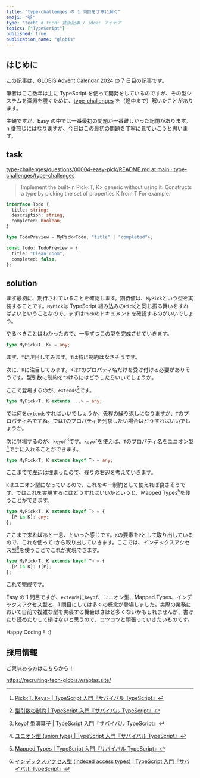 ```yaml
---
title: "type-challenges の 1 問目を丁寧に解く"
emoji: "😸"
type: "tech" # tech: 技術記事 / idea: アイデア
topics: ["TypeScript"]
published: true
publication_name: "globis"
---
```


## はじめに

この記事は、[GLOBIS Advent Calendar 2024](https://qiita.com/advent-calendar/2024/globis) の 7 日目の記事です。

筆者はここ数年は主に TypeScript を使って開発をしているのですが、その型システムを深淵を覗くために、[type-challenges](https://github.com/type-challenges/type-challenges) を（途中まで）解いたことがあります。

主観ですが、Easy の中では一番最初の問題が一番難しかった記憶があります。n 番煎じにはなりますが、今日はこの最初の問題を丁寧に見ていこうと思います。

## task

[type\-challenges/questions/00004\-easy\-pick/README\.md at main · type\-challenges/type\-challenges](https://github.com/type-challenges/type-challenges/blob/main/questions/00004-easy-pick/README.md)

> Implement the built-in Pick<T, K> generic without using it.
> Constructs a type by picking the set of properties K from T
> For example:

```typescript
interface Todo {
  title: string;
  description: string;
  completed: boolean;
}

type TodoPreview = MyPick<Todo, "title" | "completed">;

const todo: TodoPreview = {
  title: "Clean room",
  completed: false,
};
```

## solution

まず最初に、期待されていることを確認します。期待値は、`MyPick`という型を実装することです。`MyPick`は TypeScript 組み込みの`Pick`[^pick]と同じ振る舞いをすればよいということなので、まずは`Pick`のドキュメントを確認するのがいいでしょう。

[^pick]: [Pick<T, Keys> \| TypeScript 入門『サバイバル TypeScript』](https://typescriptbook.jp/reference/type-reuse/utility-types/pick)

やるべきことはわかったので、一歩ずつこの型を完成させていきます。

```ts
type MyPick<T, K> = any;
```

まず、`T`に注目してみます。`T`は特に制約はなさそうです。

次に、`K`に注目してみます。`K`は`T`のプロパティ名だけを受け付ける必要がありそうです。型引数に制約をつけるにはどうしたらいいでしょうか。

ここで登場するのが、`extends`[^type-parameter-constraint]です。

[^type-parameter-constraint]: [型引数の制約 \| TypeScript 入門『サバイバル TypeScript』](https://typescriptbook.jp/reference/generics/type-parameter-constraint#%E5%9E%8B%E5%BC%95%E6%95%B0%E3%81%AB%E5%88%B6%E7%B4%84%E3%82%92%E3%81%A4%E3%81%91%E3%82%8B)

```ts
type MyPick<T, K extends ...> = any;
```

では何を`extends`すればいいでしょうか。先程の繰り返しになりますが、`T`のプロパティ名ですね。では`T`のプロパティを列挙したい場合はどうすればいいでしょうか。

次に登場するのが、`keyof`[^keyof]です。`keyof`を使えば、`T`のプロパティ名をユニオン型[^union]で手に入れることができます。

[^keyof]: [keyof 型演算子 \| TypeScript 入門『サバイバル TypeScript』](https://typescriptbook.jp/reference/type-reuse/keyof-type-operator)
[^union]: [ユニオン型 \(union type\) \| TypeScript 入門『サバイバル TypeScript』](https://typescriptbook.jp/reference/values-types-variables/union)

```ts
type MyPick<T, K extends keyof T> = any;
```

ここまでで左辺は埋まったので、残りの右辺を考えていきます。

`K`はユニオン型になっているので、これをキー制約として使えれば良さそうです。ではこれを実現するにはどうすればいいかというと、Mapped Types[^mapped-types]を使うことができます。

[^mapped-types]: [Mapped Types \| TypeScript 入門『サバイバル TypeScript』](https://typescriptbook.jp/reference/type-reuse/mapped-types)

```ts
type MyPick<T, K extends keyof T> = {
  [P in K]: any;
};
```

ここまで来ればあと一息、といった感じです。`K`の要素を`P`として取り出しているので、これを使って`T`から取り出していきます。ここでは、インデックスアクセス型[^indexed-access-types]を使うことでこれが実現できます。

[^indexed-access-types]: [インデックスアクセス型 \(indexed access types\) \| TypeScript 入門『サバイバル TypeScript』](https://typescriptbook.jp/reference/type-reuse/indexed-access-types)

```ts
type MyPick<T, K extends keyof T> = {
  [P in K]: T[P];
};
```

これで完成です。

Easy の 1 問目ですが、`extends`に`keyof`、ユニオン型、Mapped Types、インデックスアクセス型と、1 問目にしては多くの概念が登場しました。実際の業務において自前で複雑な型を実装する機会はさほど多くないかもしれませんが、書けたり読めたりして損はないと思うので、コツコツと頑張っていきたいものです。

Happy Coding！ :)

## 採用情報

ご興味ある方はこちらから！

https://recruiting-tech-globis.wraptas.site/
